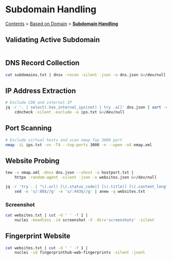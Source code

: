 # Subdomain Handling

[Contents](../readme/table-of-contents.md) > [Based on Domain](broken-reference) > [**Subdomain Handling**](domain-based.md)

## Validating Active Subdomain

```
```

## DNS Record Collection

```bash
cat subdomains.txt | dnsx -recon -silent -json -o dns.json &>/dev/null
```

## IP Address Extraction

```bash
# Exclude CDN and internal IP
jq -r '. | select(.has_internal_ips|not) | try .a[]' dns.json | sort -u | 
    cdncheck -silent -exclude -o ips.txt &>/dev/null
```

## Port Scanning

```bash
# Exclude virtual hosts and scan nmap Top 3000 port
nmap -iL ips.txt -vv -T4 --top-ports 3000 -n --open -oX nmap.xml
```

## Website Probing

```bash
tew -x nmap.xml -dnsx dns.json --vhost -o hostport.txt |
    httpx -random-agent -silent -json -o websites.json &>/dev/null

jq -r 'try . | "\(.url) [\(.status_code)] [\(.title)] [\(.content_length) byte]"' websites.json |
    sed -e 's/:80$//g' -e 's/:443$//g' | anew -q websites.txt
```

### Screenshot

```bash
cat websites.txt | cut -d ' ' -f 1 |
    nuclei -headless -id screenshot -V -dir='screenshots' -silent
```

## Fingerprint Website

```bash
cat websites.txt | cut -d ' ' -f 1 | 
    nuclei -id fingerprinthub-web-fingerprints -silent -jsonl
```
